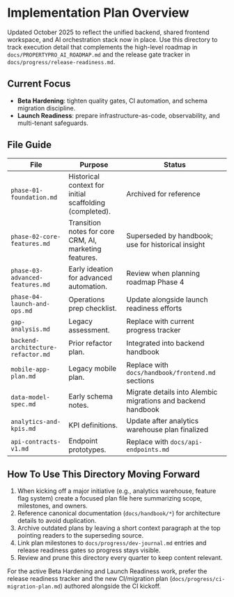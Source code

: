 ﻿# Implementation Plan Overview

Updated October 2025 to reflect the unified backend, shared frontend workspace, and AI orchestration stack now in place. Use this directory to track execution detail that complements the high-level roadmap in `docs/PROPERTYPRO_AI_ROADMAP.md` and the release gate tracker in `docs/progress/release-readiness.md`.

## Current Focus
- **Beta Hardening**: tighten quality gates, CI automation, and schema migration discipline.
- **Launch Readiness**: prepare infrastructure-as-code, observability, and multi-tenant safeguards.

## File Guide
| File | Purpose | Status |
| --- | --- | --- |
| `phase-01-foundation.md` | Historical context for initial scaffolding (completed). | Archived for reference |
| `phase-02-core-features.md` | Transition notes for core CRM, AI, marketing features. | Superseded by handbook; use for historical insight |
| `phase-03-advanced-features.md` | Early ideation for advanced automation. | Review when planning roadmap Phase 4 |
| `phase-04-launch-and-ops.md` | Operations prep checklist. | Update alongside launch readiness efforts |
| `gap-analysis.md` | Legacy assessment. | Replace with current progress tracker |
| `backend-architecture-refactor.md` | Prior refactor plan. | Integrated into backend handbook |
| `mobile-app-plan.md` | Legacy mobile plan. | Replace with `docs/handbook/frontend.md` sections |
| `data-model-spec.md` | Early schema notes. | Migrate details into Alembic migrations and backend handbook |
| `analytics-and-kpis.md` | KPI definitions. | Update after analytics warehouse plan finalized |
| `api-contracts-v1.md` | Endpoint prototypes. | Replace with `docs/api-endpoints.md` |

## How To Use This Directory Moving Forward
1. When kicking off a major initiative (e.g., analytics warehouse, feature flag system) create a focused plan file here summarizing scope, milestones, and owners.
2. Reference canonical documentation (`docs/handbook/*`) for architecture details to avoid duplication.
3. Archive outdated plans by leaving a short context paragraph at the top pointing readers to the superseding source.
4. Link plan milestones to `docs/progress/dev-journal.md` entries and release readiness gates so progress stays visible.
5. Review and prune this directory every quarter to keep content relevant.

For the active Beta Hardening and Launch Readiness work, prefer the release readiness tracker and the new CI/migration plan (`docs/progress/ci-migration-plan.md`) authored alongside the CI kickoff.

